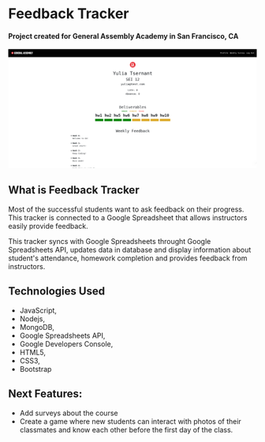 # Feedback Tracker
#### Project created for General Assembly Academy in San Francisco, CA

![Main page](/assets/feedback.png)

## What is Feedback Tracker
Most of the successful students want to ask feedback on their progress.
This tracker is connected to a Google Spreadsheet that allows instructors easily provide feedback. 

This tracker syncs with Google Spreadsheets throught Google Spreadsheets API, updates data in database and display information about student's attendance, homework completion and provides feedback from instructors.

## Technologies Used
* JavaScript,
* Nodejs,
* MongoDB,
* Google Spreadsheets API,
* Google Developers Console,
* HTML5,
* CSS3,
* Bootstrap

## Next Features:
* Add surveys about the course
* Create a game where new students can interact with photos of their classmates and know each other before the first day of the class.
